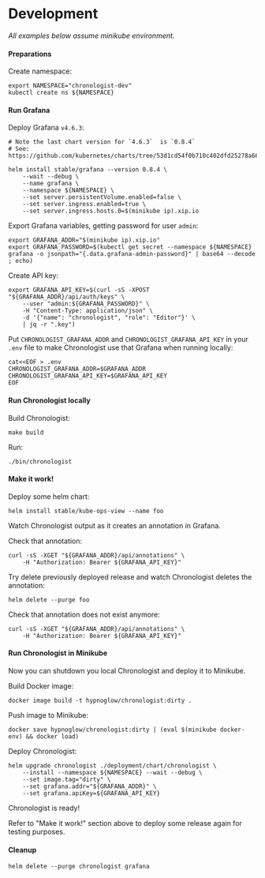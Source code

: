# Development

*All examples below assume minikube environment.*

#### Preparations

Create namespace:

    export NAMESPACE="chronologist-dev"
    kubectl create ns ${NAMESPACE}

#### Run Grafana

Deploy Grafana `v4.6.3`:

    # Note the last chart version for `4.6.3`  is `0.8.4`
    # See: https://github.com/kubernetes/charts/tree/53d1cd54f0b710c402dfd25278a66735eba969f1/stable/grafana

    helm install stable/grafana --version 0.8.4 \
        --wait --debug \
        --name grafana \
        --namespace ${NAMESPACE} \
        --set server.persistentVolume.enabled=false \
        --set server.ingress.enabled=true \
        --set server.ingress.hosts.0=$(minikube ip).xip.io

Export Grafana variables, getting password for user `admin`:

    export GRAFANA_ADDR="$(minikube ip).xip.io"
    export GRAFANA_PASSWORD=$(kubectl get secret --namespace ${NAMESPACE} grafana -o jsonpath="{.data.grafana-admin-password}" | base64 --decode ; echo)

Create API key:

    export GRAFANA_API_KEY=$(curl -sS -XPOST "${GRAFANA_ADDR}/api/auth/keys" \
        --user "admin:${GRAFANA_PASSWORD}" \
        -H "Content-Type: application/json" \
        -d '{"name": "chronologist", "role": "Editor"}' \
        | jq -r ".key")

Put `CHRONOLOGIST_GRAFANA_ADDR` and `CHRONOLOGIST_GRAFANA_API_KEY` in your `.env` file
to make Chronologist use that Grafana when running locally:

    cat<<EOF > .env
    CHRONOLOGIST_GRAFANA_ADDR=$GRAFANA_ADDR
    CHRONOLOGIST_GRAFANA_API_KEY=$GRAFANA_API_KEY
    EOF

#### Run Chronologist locally

Build Chronologist:

    make build

Run:

    ./bin/chronologist

#### Make it work!

Deploy some helm chart:

    helm install stable/kube-ops-view --name foo

Watch Chronologist output as it creates an annotation in Grafana.

Check that annotation:
    
    curl -sS -XGET "${GRAFANA_ADDR}/api/annotations" \
        -H "Authorization: Bearer ${GRAFANA_API_KEY}"

Try delete previously deployed release and watch Chronologist deletes the annotation:

    helm delete --purge foo

Check that annotation does not exist anymore:
    
    curl -sS -XGET "${GRAFANA_ADDR}/api/annotations" \
        -H "Authorization: Bearer ${GRAFANA_API_KEY}"

#### Run Chronologist in Minikube

Now you can shutdown you local Chronologist and deploy it to Minikube.

Build Docker image:

    docker image build -t hypnoglow/chronologist:dirty .

Push image to Minikube:

    docker save hypnoglow/chronologist:dirty | (eval $(minikube docker-env) && docker load)

Deploy Chronologist:

    helm upgrade chronologist ./deployment/chart/chronologist \
        --install --namespace ${NAMESPACE} --wait --debug \
        --set image.tag="dirty" \
        --set grafana.addr="${GRAFANA_ADDR}" \
        --set grafana.apiKey=${GRAFANA_API_KEY}

Chronologist is ready!

Refer to "Make it work!" section above to deploy some release again for
testing purposes.

#### Cleanup

    helm delete --purge chronologist grafana
